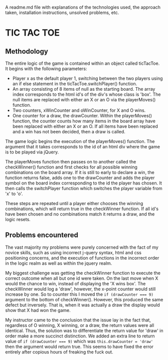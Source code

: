A readme.md file with explanations of the technologies used, the approach taken, installation instructions, unsolved problems, etc.

# TIC TAC TOE

## Methodology

The entire logic of the game is contained within an object called ticTacToe. It begins with the following parameters:

- Player x as the default player 1, switching between the two players using an if else statement in the ticTacToe.switchPlayer() function.
- An array consisting of 8 items of null as the starting board. The array index corresponds to the html id's of the div's whose class is 'box'. The null items are replaced with either an X or an O via the playerMoves() function.
- Two counters, xWinCounter and oWinCounter, for X and O wins.
- One counter for a draw, the drawCounter. Within the playerMoves() function, the counter counts how many items in the board array have been replaced with either an X or an O. If all items have been replaced and a win has not been decided, then a draw is called.

The game logic begins the execution of the playerMoves() function. The argument that it takes corresponds to the id of an html div where the game is to be played via jQuery.

The playerMoves function then passes on to another called the checkWinner() function and first checks for all possible winning combinations on the board array. If it is still to early to declare a win, the function returns false, adds one to the drawCounter and adds the player symbol on the board index corresponding to the id the player has chosen. It then calls the switchPlayer function which switches the player variable from 'x' to 'o'.

These steps are repeated until a player either chooses the winning combinations, which will return true in the checkWinner function. If all id's have been chosen and no combinations match it returns a draw, and the logic resets.


## Problems encountered

The vast majority my problems were purely concerned with the fact of my novice skills, such as using incorrect j-query syntax, html and css positioning concerns, and the execution of functions in the incorrect order in the logic realm as well as within the jquery realm.

My biggest challenge was getting the checkWinner function to execute the correct outcome when all but one id were taken. On the last move when X would the chance to win, instead of displaying the 'X wins box'. The checkWinner would log a 'draw', however, the x-point counter would still increase by one. So to counter this I moved the ```if (drawCounter === 9)``` argument to the bottom of checkWinner(). However, this produced the same defect but inversely. That is, when it was actually a draw the display would show that X had won the game.

My instructor came to the conclusion that the issue lay in the fact that, regardless of O winning, X winning, or a draw, the return values were all identical. Thus, the solution was to differentiate the return value for 'draw' in order make a more succinct distinction. We added an extra line to return value of ```if (drawCounter === 9)``` which was ```this.drawCounter = 'draw'``` then the argument would return true. This seems to have fixed the error entirely after copious hours of freaking the fuck out.
